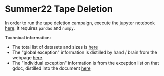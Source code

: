 # Summer22 Tape Deletion


In order to run the tape deletion campaign, execute the jupyter notebook [here](https://github.com/rappoccio/Summer22TapeDeletion/blob/main/tape_deletion.ipynb). It requires `pandas` and `numpy`.

Technical information:
   * The total list of datasets and sizes is [here](https://github.com/rappoccio/Summer22TapeDeletion/blob/main/Tape_Deletion_Datasets)
   * The "global exception" information is distilled by hand / brain from the webpage [here](https://docs.google.com/spreadsheets/d/1XKC10t2R0y8GqPrsWvi5a_GwsvrQ2VVDy06-OpkU9-E/edit#gid=792222411).
   * The "individual exception" information is from the exception list on that gdoc, distilled into the document [here](https://github.com/rappoccio/Summer22TapeDeletion/blob/main/exceptions.txt)

